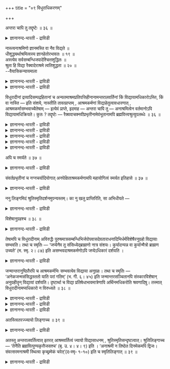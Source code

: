 +++
title = "०९ विधुराधिकरणम्"

+++

अन्तरा चापि तु तद्दृष्टेः ॥ ३६ ॥  
<details><summary>ज्ञानानन्द-भारती - द्राविडी</summary>

अन्दरा साबि तु तत्त्रुष्टे: ॥ ३६ ॥
</details>

नास्त्यनाश्रमिणो ज्ञानमस्ति वा नैव विद्यते ॥  
धीशुद्ध्यर्थाश्रमित्वस्य ज्ञानहेतोरभावतः ॥ १९ ॥  
अस्त्येव सर्वसम्बन्धिजपादेश्चित्तशुद्धितः ॥  
श्रुता हि विद्या रैक्वादेराश्रमे त्वतिशुद्धता ॥ २० ॥  
--वैयासिकन्यायमाला

<details><summary>ज्ञानानन्द-भारती - द्राविडी</summary>

अऩासिरमिक्कु ञाऩम् एऱ्पडादा? अल्लदु उण्डा? ञाऩत्तिऱ्कुक् कारणमायिरुक्किऱ सित्तसुत्तियै पिरयो : जऩमायुळ्ळ आसिरम मुळ्ळवऩाय् इरुत्तल् इल्लाददिऩाल् किडैक्कवे किडैक्कादु।
</details>

<details><summary>ज्ञानानन्द-भारती - द्राविडी</summary>

ऎल्लारुक्कुम् सम्बन्दप्पट्ट जबम् मुदलियदाल् सित्तसुत्ति एऱ्पडुमाऩदिऩाल्, उण्डु ताऩ्। रैक्वर् मुदलियोर्क्कु वित्यै सॊल्लप्पडविल्लैया? आसिरमम् इरुन्दालो अदिगमाऩ सुत्ति उण्डागुम्।
</details>

विधुरादीनां द्रव्यादिसम्पद्रहितानां च अन्यतमाश्रमप्रतिपत्तिहीनानामन्तरालवर्तिनां किं विद्यायामधिकारोऽस्ति, किं वा नास्ति — इति संशये, नास्तीति तावत्प्राप्तम् , आश्रमकर्मणां विद्याहेतुत्वावधारणात् , आश्रमकर्मासम्भवाच्चैतेषाम् — इत्येवं प्राप्ते, इदमाह — अन्तरा चापि तु — अनाश्रमित्वेन वर्तमानोऽपि विद्यायामधिक्रियते। कुतः ? तद्दृष्टेः — रैक्ववाचक्नवीप्रभृतीनामेवंभूतानामपि ब्रह्मवित्त्वश्रुत्युपलब्धेः ॥ ३६ ॥

<details><summary>ज्ञानानन्द-भारती - द्राविडी</summary>

(मुन्दिऩ आच्रमत्तै मुडित्तुविट्टु विट्टु वेऱु आसिरमम् कैक्कॊळ्ळामल् नडुविलिरुक्कुम् विदुरऩ् मुदलाऩवर्गळुक्कु तत्वञाऩम् वरुमा वरादा ऎऩ्ऱु सन्देहम्। सित्तसुत्तिऱ्कुक् कारणमाऩ आसिरम धर्मङ्गळ् अवर्गळिडमिल्लाददाल् ञाऩम् वरादु ऎऩ्ऱु पूर्वबक्षम्।
</details>

<details><summary>ज्ञानानन्द-भारती - द्राविडी</summary>

आसिरमत्तै ऎदिर्बार्क्काद जबम् मुदलाऩ धर्मङ्गळ् सित्तसुत्तिऱ्कुक् कारणमाग अवर्गळिडमिरुक्किऱ पडियाल् अवर्गळुक्कुम् ञाऩंवरुम्। अनाच्रमिगळाऩ संवर्त्तर्। कार्क्कि मुदलाऩवर्गळ् ञाऩिगळाग इरुन्दिरुक्किऱार्गळ्। मुऱ्पिऱविगळिल् सॆय्द आसिरम तर्मङ्गळालुम् इप्पिऱवियिल् ञाऩमेऱ्पडलाम्। आगैयाल् विदुरऩ् मुदलाऩवर्गळुक्कुम् ञाऩम् एऱ्पडलाम् ऎऩ्ऱु सित्तान्दम्)।
</details>

<details><summary>ज्ञानानन्द-भारती - द्राविडी</summary>

तिरवियम् मुदलाऩ सम्बत्तु इल्लाद एदेऩु मॊरु आसिरमत्तैयडैयादिरुक्किऱ मत्तियिलुळ्ळ विदु रऩ् मुदलाऩवर्गळुक्कु ञाऩत्तिल् अदिगारम् उण्डा? अल्लदु किडैयादा ऎऩ्ऱु संसयम् वरुम्बोदु।
</details>

<details><summary>ज्ञानानन्द-भारती - द्राविडी</summary>

पूर्वबक्षम्: किडैयादु ऎऩ्ऱु एऱ्पडुगिऱदु। आसिरम कर्माक्कळुक्कु वित्या सादऩत्तऩ्मै तीर्माऩिक् कप्पट्टदिऩालुम् इवर्गळुक्कु आसिरम कर्माक्कळ् सम्बविक्काददिऩालुम्।
</details>

<details><summary>ज्ञानानन्द-भारती - द्राविडी</summary>

सित्तान्दम्: इव्विदम् वरुम् पोदु इदैच् चॊल्लुगिऱार्। “नडुविलिरुक्कुम् आसिरममऱ्ऱवऩाग इरुप्पवऩ् कूड ञाऩत्तिल् अदिगारमुळ्ळवऩ्। एऩ्? “अव्विदम् काण्बदाल्”, इव्विदमिरुन्दुवन्द रैक्वर्, वासक्ऩवी मुदलियवर्गळुक्कुम् पिरह्मत्तैयऱिन्दुळ्ळ तऩ्मैयैच् चॊल्लुम् सुरुदि काणप्पडुवदाल्।
</details>

अपि च स्मर्यते ॥ ३७ ॥  
<details><summary>ज्ञानानन्द-भारती - द्राविडी</summary>

अबि स स्मर्यदे ॥ ३७ ॥
</details>

संवर्तप्रभृतीनां च नग्नचर्यादियोगात् अनपेक्षिताश्रमकर्मणामपि महायोगित्वं स्मर्यत इतिहासे ॥ ३७ ॥

<details><summary>ज्ञानानन्द-भारती - द्राविडी</summary>

अवदूदसर्यै मुदलियदिऩ् सेर्क्कैयाल् आसिरम कर्माक्कळै अबेक्षिक्कामलिरुन्द संवर्त्तर् मुदलाऩ वर्गळुक्कुम् इदिहासत्तिल् महायोगिगळाग इरुक्कुम् तऩ्मै स्मरिक्कप्पडुगिऱदु।
</details>

ननु लिङ्गमिदं श्रुतिस्मृतिदर्शनमुपन्यस्तम्। का नु खलु प्राप्तिरिति, सा अभिधीयते —

<details><summary>ज्ञानानन्द-भारती - द्राविडी</summary>

सुरुदि स्मिरुदि काट्टुगिऱदु ऎऩ्ऱ इन्द लिङ्गम् सॊल्लप्पट्टदु; आऩाल् ऎन्द पिरमाणत्ताल् पिराप्ति? ऎऩ्ऱु अदु सॊल्लप्पडुगिऱदु:-
</details>

विशेषानुग्रहश्च ॥ ३८ ॥  
<details><summary>ज्ञानानन्द-भारती - द्राविडी</summary>

विसे षानुक्रहाच्च ॥ ३८ ॥
</details>

तेषामपि च विधुरादीनाम् अविरुद्धैः पुरुषमात्रसम्बन्धिभिर्जपोपवासदेवताराधनादिभिर्धर्मविशेषैरनुग्रहो विद्यायाः सम्भवति। तथा च स्मृतिः — ‘जप्येनैव तु संसिध्येद्ब्राह्मणो नात्र संशयः। कुर्यादन्यन्न वा कुर्यान्मैत्रो ब्राह्मण उच्यते’ (म. स्मृ. २। ८७) इति असम्भवदाश्रमकर्मणोऽपि जप्येऽधिकारं दर्शयति ।

<details><summary>ज्ञानानन्द-भारती - द्राविडी</summary>

अन्द विदुरऩ् मुदलाऩवर्गळुक्कुक्कूड मऩिदऩ् ऎऩ्बदुडऩ् मात्तिरम् सम्बन्दमुळ्ळ जबम्, उबवासम्, तेवदारादऩम् मुदलाऩ विरुत्तमिल्लाद विसेष तर्मङ् गळिऩाल् वित्यैयिऩुडैय अऩुक्रहम् सम्बविक्कुम्। अप्पडिये स्मिरुदियुम् “पिराह्मणऩ् जबत्तिऩालेये नऩ्गु सित्तियै अडैयलाम्, इदिल् सन्देहमिल्लै। वेऱु ऎदैयुम् सॆय्यट्टुम्, अल्लदु सॆय्यामले यिरुक्कट्टुम्। तयैयुळ्ळवऩ् प्राह्मणऩ् ऎऩ्ऱु सॊल्लप्पडुगिऱाऩ्” ऎऩ्ऱु आसिरम कर्मा सम्बविक्काद वऩुक्कुक्कूड जबत्तिल् अदिगारत्तैक् काट्टुगिऱदु।
</details>

जन्मान्तरानुष्ठितैरपि च आश्रमकर्मभिः सम्भवत्येव विद्याया अनुग्रहः। तथा च स्मृतिः — ‘अनेकजन्मसंसिद्धस्ततो याति परां गतिम्’ (भ. गी. ६। ४५) इति जन्मान्तरसञ्चितानपि संस्कारविशेषान् अनुग्रहीतॄन् विद्यायां दर्शयति। दृष्टार्था च विद्या प्रतिषेधाभावमात्रेणापि अर्थिनमधिकरोति श्रवणादिषु। तस्मात् विधुरादीनामप्यधिकारो न विरुध्यते ॥ ३८ ॥

<details><summary>ज्ञानानन्द-भारती - द्राविडी</summary>

वेऱु जऩ्माक्कळिल् अऩुष्टिक्कप्पट्टिरुक्कुम् आसिरम कर्माक्कळिऩालेयुेम् वित्या विषयमाऩ अऩुक्रहम् एऱ्पडवे एऱ्पडुम्। अप्पडिये स्मिरुदि “अनेग जऩ्माक्कळिल् नऩ्गु सित्तियडैन्दु पिऱगु उत्तममाऩ कदियै अडैगिऱाऩ्” (कीदै।VI-४५) ऎऩ्ऱु वेऱु जऩ्माक्कळिल् सेर्त्तु वैक्कप्पट्ट विसेष संस्कारङ्गळैयुम् वित्या विषयत्तिल् अऩुक्रहम् सॆय्बवैगळागक् काट्टुगिऱदु।
</details>

<details><summary>ज्ञानानन्द-भारती - द्राविडी</summary>

मेलुम् वित्यै नेरिल् पार्क्कप्पडुम् पिरयोज ऩत्तैयुडैयदाल्, तडुत्तल् इल्लै ऎऩ्ऱ मात्तिरत् तिऩाल्गूड, विरुम्बुगिऱवऩै सिरवणम् मुदलियवै कळिल् अदिगारमुळ्ळवऩागच् चॆय्गिऱदु।
</details>

<details><summary>ज्ञानानन्द-भारती - द्राविडी</summary>

आगैयाल् विदुरऩ् मुदलाऩवर्गळुक्कुक्कूड अदिगारम् विरुत्तप्पडविल्लै।
</details>

अतस्त्वितरज्ज्यायो लिङ्गाच्च ॥ ३९ ॥  
<details><summary>ज्ञानानन्द-भारती - द्राविडी</summary>

अदस्त्विदरज्ज्यायो लिङ्गाच्च ॥ ३९ ॥
</details>

अतस्तु अन्तरालवर्तित्वात् इतरत् आश्रमवर्तित्वं ज्यायो विद्यासाधनम् , श्रुतिस्मृतिसन्दृष्टत्वात्। श्रुतिलिङ्गाच्च — ‘तेनैति ब्रह्मवित्पुण्यकृत्तैजसश्च’ (बृ. उ. ४। ४। ९) इति । ‘अनाश्रमी न तिष्ठेत दिनमेकमपि द्विजः। संवत्सरमनाश्रमी स्थित्वा कृच्छ्रमेकं चरेत्’(द॰स्मृ॰ १-१०) इति च स्मृतिलिङ्गात् ॥ ३९ ॥

<details><summary>ज्ञानानन्द-भारती - द्राविडी</summary>

“आऩाल् इदैविड” इडैयिलिरुप्पदैविड “मऱ्ऱदु” आसिरममुळ्ळदायिरुप्पदु मेलाऩ वित्या सा तऩम्, सुरुदि स्मिरुदिगळिल् कण्डिरुप्पदिऩाल्। “पुण्णि यम् सॆय्बवऩ् तैजसऩाग (सुत्तमाऩ पुत्तियुळ्ळ वऩाग) पिरह्मत्तै अऱिन्दवऩाग अन्द ञाऩत्ताल् (पिरह्मत्तै) अडैगिऱाऩ्" (पिरुहत्।IV-४\*९) ऎऩ्ऱ सुरुदि लिङ्गत्तिऩालुम्; “पिराह्मणऩ् ऒरुनाळ् कूड आसिरमिल्लादवऩाग इरुक्कक्कूडादु। ऒरु वरुषम् आसिरममिल्लामलिरुन्दुविट्टाल् ऒरु किरुच्चिरत्तै अऩुष्टिक्क वेण्डुम्” ऎऩ्ऱ स्मिरुदि लिङ्गत्तिऩालुम्।
</details>

